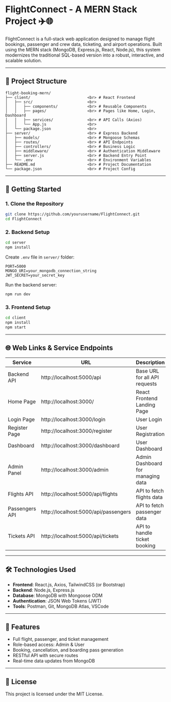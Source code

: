 
# FlightConnect - A MERN Stack Project ✈️🌐

FlightConnect is a full-stack web application designed to manage flight bookings, passenger and crew data, ticketing, and airport operations. Built using the MERN stack (MongoDB, Express.js, React, Node.js), this system modernizes the traditional SQL-based version into a robust, interactive, and scalable solution.

---

## 🧩 Project Structure

```
flight-booking-mern/
├── client/                         <br> # React Frontend
│   ├── src/                        <br>
│   │   ├── components/             <br> # Reusable Components
│   │   ├── pages/                  <br> # Pages like Home, Login, Dashboard
│   │   ├── services/               <br> # API Calls (Axios)
│   │   └── App.js                  <br>
│   └── package.json                <br>
├── server/                         <br> # Express Backend
│   ├── models/                     <br> # Mongoose Schemas
│   ├── routes/                     <br> # API Endpoints
│   ├── controllers/                <br> # Business Logic
│   ├── middleware/                 <br> # Authentication Middleware
│   ├── server.js                   <br> # Backend Entry Point
│   └── .env                        <br> # Environment Variables
├── README.md                       <br> # Project Documentation
└── package.json                    <br> # Project Config
```

---

## 🚀 Getting Started

### 1. Clone the Repository
```bash
git clone https://github.com/yourusername/FlightConnect.git
cd FlightConnect
```

### 2. Backend Setup
```bash
cd server
npm install
```

Create `.env` file in `server/` folder:
```
PORT=5000
MONGO_URI=your_mongodb_connection_string
JWT_SECRET=your_secret_key
```

Run the backend server:
```bash
npm run dev
```

### 3. Frontend Setup
```bash
cd client
npm install
npm start
```

---

## 🌐 Web Links & Service Endpoints

| Service        | URL                                  | Description                              |
|----------------|--------------------------------------|------------------------------------------|
| Backend API    | http://localhost:5000/api            | Base URL for all API requests            |
| Home Page      | http://localhost:3000/               | React Frontend Landing Page              |
| Login Page     | http://localhost:3000/login          | User Login                               |
| Register Page  | http://localhost:3000/register       | User Registration                        |
| Dashboard      | http://localhost:3000/dashboard      | User Dashboard                           |
| Admin Panel    | http://localhost:3000/admin          | Admin Dashboard for managing data        |
| Flights API    | http://localhost:5000/api/flights    | API to fetch flights data                |
| Passengers API | http://localhost:5000/api/passengers | API to fetch passenger data              |
| Tickets API    | http://localhost:5000/api/tickets    | API to handle ticket booking             |

---

## 🛠 Technologies Used

- **Frontend**: React.js, Axios, TailwindCSS (or Bootstrap)
- **Backend**: Node.js, Express.js
- **Database**: MongoDB with Mongoose ODM
- **Authentication**: JSON Web Tokens (JWT)
- **Tools**: Postman, Git, MongoDB Atlas, VSCode

---

## 🧠 Features

- Full flight, passenger, and ticket management
- Role-based access: Admin & User
- Booking, cancellation, and boarding pass generation
- RESTful API with secure routes
- Real-time data updates from MongoDB

---

## 📂 License

This project is licensed under the MIT License.
